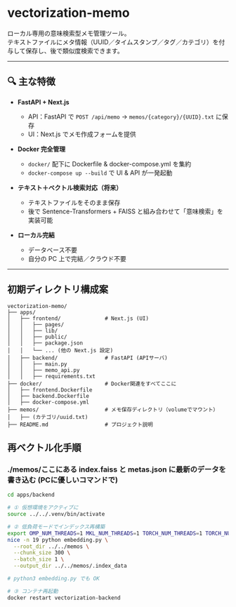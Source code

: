 # vectorization-memo

ローカル専用の意味検索型メモ管理ツール。  
テキストファイルにメタ情報（UUID／タイムスタンプ／タグ／カテゴリ）を付与して保存し、後で類似度検索できます。

---

## 🔍 主な特徴

- **FastAPI + Next.js**
    - API：FastAPI で `POST /api/memo` → `memos/{category}/{UUID}.txt` に保存
    - UI：Next.js でメモ作成フォームを提供

- **Docker 完全管理**
    - `docker/` 配下に Dockerfile & docker-compose.yml を集約
    - `docker-compose up --build` で UI & API が一発起動

- **テキスト＋ベクトル検索対応（将来）**
    - テキストファイルをそのまま保存
    - 後で Sentence-Transformers + FAISS と組み合わせて「意味検索」を実装可能

- **ローカル完結**
    - データベース不要
    - 自分の PC 上で完結／クラウド不要

---



## 初期ディレクトリ構成案

```text
vectorization-memo/
├── apps/
│   ├── frontend/              # Next.js (UI)
│   │   ├── pages/
│   │   ├── lib/
│   │   ├── public/
│   │   ├── package.json
│   │   └── ... (他の Next.js 設定)
│   ├── backend/               # FastAPI (APIサーバ)
│   │   ├── main.py
│   │   ├── memo_api.py
│   │   ├── requirements.txt
├── docker/                    # Docker関連をすべてここに
│   ├── frontend.Dockerfile
│   ├── backend.Dockerfile
│   ├── docker-compose.yml
├── memos/                     # メモ保存ディレクトリ（volumeでマウント）
│   ├── (カテゴリ/uuid.txt)
├── README.md                  # プロジェクト説明

```

## 再ベクトル化手順
### ./memos/ここにある index.faiss と metas.json に最新のデータを書き込む (PCに優しいコマンドで)

```bash
cd apps/backend

# ① 仮想環境をアクティブに
source ../../.venv/bin/activate

# ② 低負荷モードでインデックス再構築
export OMP_NUM_THREADS=1 MKL_NUM_THREADS=1 TORCH_NUM_THREADS=1 TORCH_NUM_INTEROP_THREADS=1
nice -n 19 python embedding.py \
  --root_dir ../../memos \
  --chunk_size 300 \
  --batch_size 1 \
  --output_dir ../../memos/.index_data

# python3 embedding.py でも OK

# ③ コンテナ再起動
docker restart vectorization-backend
```

